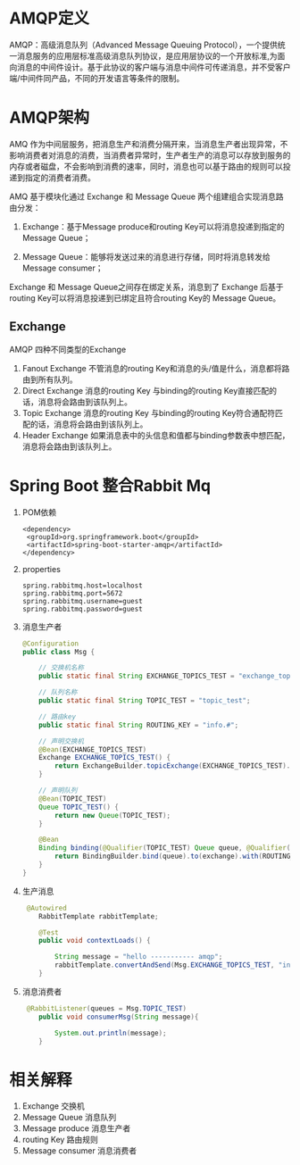 # AMQP定义

AMQP：高级消息队列（Advanced Message Queuing Protocol），一个提供统一消息服务的应用层标准高级消息队列协议，是应用层协议的一个开放标准,为面向消息的中间件设计。基于此协议的客户端与消息中间件可传递消息，并不受客户端/中间件同产品，不同的开发语言等条件的限制。



# AMQP架构

AMQ 作为中间层服务，把消息生产和消费分隔开来，当消息生产者出现异常，不影响消费者对消息的消费，当消费者异常时，生产者生产的消息可以存放到服务的内存或者磁盘，不会影响到消费的速率，同时，消息也可以基于路由的规则可以投递到指定的消费者消费。

AMQ 基于模块化通过 Exchange 和 Message Queue 两个组建组合实现消息路由分发：

1. Exchange：基于Message produce和routing Key可以将消息投递到指定的 Message Queue；

2. Message Queue：能够将发送过来的消息进行存储，同时将消息转发给Message consumer；

Exchange 和 Message Queue之间存在绑定关系，消息到了 Exchange 后基于routing Key可以将消息投递到已绑定且符合routing Key的 Message Queue。

## Exchange

AMQP 四种不同类型的Exchange

1. Fanout Exchange 不管消息的routing Key和消息的头/值是什么，消息都将路由到所有队列。
2. Direct Exchange 消息的routing Key 与binding的routing Key直接匹配的话，消息将会路由到该队列上。
3. Topic Exchange 消息的routing Key 与binding的routing Key符合通配符匹配的话，消息将会路由到该队列上。
4. Header Exchange 如果消息表中的头信息和值都与binding参数表中想匹配，消息将会路由到该队列上。



# Spring Boot 整合Rabbit Mq

1. POM依赖

   ```maven
   <dependency>
   	<groupId>org.springframework.boot</groupId>
   	<artifactId>spring-boot-starter-amqp</artifactId>
   </dependency>
   ```

2. properties

   ```properties
   spring.rabbitmq.host=localhost
   spring.rabbitmq.port=5672
   spring.rabbitmq.username=guest
   spring.rabbitmq.password=guest
   ```

3. 消息生产者

   ```java
   @Configuration
   public class Msg {
   
       // 交换机名称
       public static final String EXCHANGE_TOPICS_TEST = "exchange_topics_test";
   
       // 队列名称
       public static final String TOPIC_TEST = "topic_test";
   
       // 路由key
       public static final String ROUTING_KEY = "info.#";
   
       // 声明交换机
       @Bean(EXCHANGE_TOPICS_TEST)
       Exchange EXCHANGE_TOPICS_TEST() {
           return ExchangeBuilder.topicExchange(EXCHANGE_TOPICS_TEST).build();
       }
   
       // 声明队列
       @Bean(TOPIC_TEST)
       Queue TOPIC_TEST() {
           return new Queue(TOPIC_TEST);
       }
   
       @Bean
       Binding binding(@Qualifier(TOPIC_TEST) Queue queue, @Qualifier(EXCHANGE_TOPICS_TEST) Exchange exchange){
           return BindingBuilder.bind(queue).to(exchange).with(ROUTING_KEY).noargs();
       }
   }
   ```

4. 生产消息

   ```java
   	@Autowired
       RabbitTemplate rabbitTemplate;
   
       @Test
       public void contextLoads() {
   
           String message = "hello ----------- amqp";
           rabbitTemplate.convertAndSend(Msg.EXCHANGE_TOPICS_TEST, "info.test", message);
       }
   ```

5. 消息消费者

   ```java
   	@RabbitListener(queues = Msg.TOPIC_TEST)
       public void consumerMsg(String message){
   
           System.out.println(message);
       }
   ```

   

# 相关解释

1. Exchange 交换机
2. Message Queue 消息队列
3. Message produce 消息生产者
4. routing Key 路由规则
5. Message consumer 消息消费者